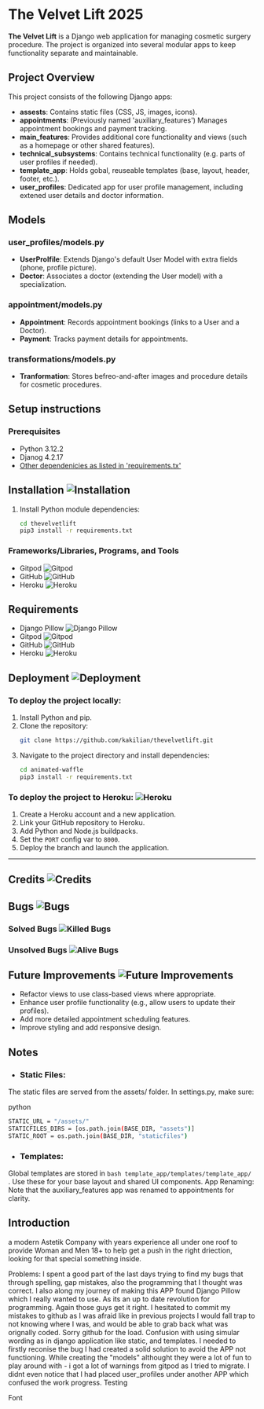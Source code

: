 # The Velvet Lift 2025

**The Velvet Lift** is a Django web application for managing cosmetic surgery procedure. The project is organized into several modular apps to keep functionality separate and maintainable.

## Project Overview

This project consists of the following Django apps:

- **assests**: Contains static files (CSS, JS, images, icons).
- **appointments**: (Previously named 'auxiliary_features') Manages appointment bookings and payment tracking.
- **main_features**: Provides additional core functionality and views (such as a homepage or other shared features).
- **technical_subsystems**: Contains technical functionality (e.g. parts of user profiles if needed).
- **template_app**: Holds gobal, reuseable templates (base, layout, header, footer, etc.).
- **user_profiles**: Dedicated app for user profile management, including extened user details and doctor information.

## Models

### user_profiles/models.py
- **UserProlfile**: Extends Django's default User Model with extra fields (phone, profile picture).
- **Doctor**: Associates a doctor (extending the User model) with a specialization.

### appointment/models.py
- **Appointment**: Records appointment bookings (links to a User and a Doctor).
- **Payment**: Tracks payment details for appointments.

### transformations/models.py
- **Tranformation**: Stores befreo-and-after images and procedure details for cosmetic procedures.

## Setup instructions

### Prerequisites
- Python 3.12.2
- Djanog 4.2.17
- [Other dependenicies as listed in 'requirements.tx'](#requirements)

## Installation ![Installation](https://img.shields.io/badge/Installation-Setup%20Guide-orange?style=for-the-badge&logo=python)


1. Install Python module dependencies:
   ```bash
   cd thevelvetlift
   pip3 install -r requirements.txt
   ```

### Frameworks/Libraries, Programs, and Tools
- Gitpod ![Gitpod](https://img.shields.io/badge/Gitpod-ready--to--code-blue?logo=gitpod)
- GitHub ![GitHub](https://img.shields.io/badge/GitHub-Repository-181717.svg)
- Heroku ![Heroku](https://img.shields.io/badge/Deployed%20on-Heroku-430098?style=for-the-badge&logo=heroku)

## Requirements
- Django Pillow ![Django Pillow](https://img.shields.io/badge/Django-Pillow-0.4.6-red.svg)
- Gitpod ![Gitpod](https://img.shields.io/badge/Gitpod-ready--to--code-blue?logo=gitpod)
- GitHub ![GitHub](https://img.shields.io/badge/GitHub-Repository-181717.svg)
- Heroku ![Heroku](https://img.shields.io/badge/Deployed%20on-Heroku-430098?style=for-the-badge&logo=heroku)

## Deployment ![Deployment](https://img.shields.io/badge/Deployment-Ready-success?style=for-the-badge)


### To deploy the project locally:
1. Install Python and pip.
2. Clone the repository:
   ```bash
   git clone https://github.com/kakilian/thevelvetlift.git
   ```
3. Navigate to the project directory and install dependencies:
   ```bash
   cd animated-waffle
   pip3 install -r requirements.txt
   ```

### To deploy the project to Heroku: ![Heroku](https://img.shields.io/badge/Deployed%20on-Heroku-430098?style=for-the-badge&logo=heroku)

1. Create a Heroku account and a new application.
2. Link your GitHub repository to Heroku.
3. Add Python and Node.js buildpacks.
4. Set the `PORT` config var to `8000`.
5. Deploy the branch and launch the application.

---

## Credits ![Credits](https://img.shields.io/badge/Credits-Thanks%20to%20all%20contributors-blue?style=for-the-badge&logo=heart)


## Bugs ![Bugs](https://img.shields.io/badge/Bugs-Squashed-brightgreen?style=for-the-badge&logo=bug&logoColor=white)


### Solved Bugs ![Killed Bugs](https://img.shields.io/badge/Killed%20Bugs-✔️-brightgreen?style=for-the-badge&logo=bugatti)


### Unsolved Bugs ![Alive Bugs](https://img.shields.io/badge/Alive%20Bugs-❌-red?style=for-the-badge&logo=bugatti)




## Future Improvements ![Future Improvements](https://img.shields.io/badge/✈️-Future%20Improvements-blue?style=for-the-badge)

- Refactor views to use class-based views where appropriate.
- Enhance user profile functionality (e.g., allow users to update their profiles).
- Add more detailed appointment scheduling features.
- Improve styling and add responsive design.





## Notes
- ### Static Files:
The static files are served from the assets/ folder. In settings.py, make sure:

python
 ```bash
STATIC_URL = "/assets/"
STATICFILES_DIRS = [os.path.join(BASE_DIR, "assets")]
STATIC_ROOT = os.path.join(BASE_DIR, "staticfiles")
```

- ### Templates:
Global templates are stored in ```bash template_app/templates/template_app/ ```. Use these for your base layout and shared UI components.
App Renaming:
Note that the auxiliary_features app was renamed to appointments for clarity.










## Introduction
a modern Astetik Company with years experience all under one roof to provide Woman and Men 18+ to help get a push in the right driection, looking for that special something inside.





Problems:
I spent a good part of the last days trying to find my bugs that through spelling, gap mistakes, also the programming that I thought was correct.
I also along my journey of making this APP found Django Pillow which I really wanted to use. As its an up to date revolution for programming. Again those guys get it right.
I hesitated to commit my mistakes to github as I was afraid like in previous projects I would fall trap to not knowing where I was, and would be able to grab back what was orignally coded. Sorry github for the load. 
Confusion with using simular wording as in django application like static, and templates. I needed to firstly reconise the bug I had created a solid solution to avoid the APP not functioning.
While creating the "models" althought they were a lot of fun to play around with - i got a lot of warnings from gitpod as I tried to migrate. I didnt even notice that I had placed user_profiles under another APP which confused the work progress.
Testing

Font

